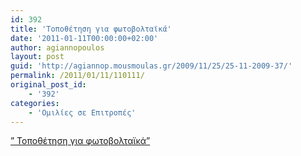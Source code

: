```yaml
---
id: 392
title: 'Τοποθέτηση για φωτοβολταϊκά'
date: '2011-01-11T00:00:00+02:00'
author: agiannopoulos
layout: post
guid: 'http://agiannop.mousmoulas.gr/2009/11/25/25-11-2009-37/'
permalink: /2011/01/11/110111/
original_post_id:
    - '392'
categories:
    - 'Ομιλίες σε Επιτροπές'
---
```


[” Τοποθέτηση για φωτοβολταϊκά”](http://localhost:8000/wp-content/uploads/2009/11/110111fotonoltaika2.pdf)